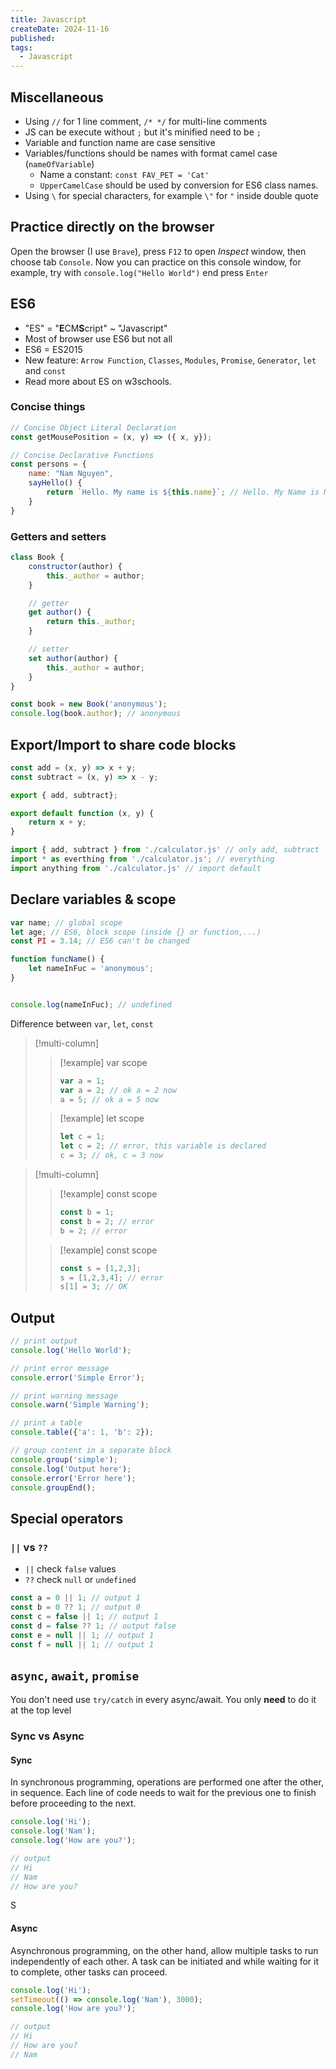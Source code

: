 ```yaml
---
title: Javascript
createDate: 2024-11-16
published: 
tags:
  - Javascript
---
```

## Miscellaneous
- Using `//` for 1 line comment, `/* */` for multi-line comments
- JS can be execute without `;` but it's minified need to be `;`
- Variable and function name are case sensitive
- Variables/functions should be names with format camel case (`nameOfVariable`)
	- Name a constant: `const FAV_PET = 'Cat'`
	- `UpperCamelCase` should be used by conversion for ES6 class names.
- Using `\` for special characters, for example `\"` for `"` inside double quote
## Practice directly on the browser
Open the browser (I use `Brave`), press `F12` to open *Inspect* window, then choose tab `Console`. Now you can practice on this console window, for example, try with `console.log("Hello World")` end press `Enter`
## ES6
- "ES" = "**E**CM**S**cript" ~ "Javascript"
- Most of browser use ES6 but not all
- ES6 = ES2015
- New feature: `Arrow Function`, `Classes`, `Modules`, `Promise`, `Generator`, `let` and `const`
- Read more about ES on w3schools.
### Concise things
```js title="main.js"
// Concise Object Literal Declaration
const getMousePosition = (x, y) => ({ x, y});
```

```js title="main.js"
// Concise Declarative Functions
const persons = {
	name: "Nam Nguyen",
	sayHello() {
		return `Hello. My name is ${this.name}`; // Hello. My Name is Nam Nguyen
	}
}
```

### Getters and setters
```js title="main.js"
class Book {
	constructor(author) {
		this._author = author;
	}

	// getter
	get author() {
		return this._author;
	}

	// setter
	set author(author) {
		this._author = author;
	}
}

const book = new Book('anonymous');
console.log(book.author); // anonymous
```

## Export/Import to share code blocks
```js title="calculator.js"
const add = (x, y) => x + y;
const subtract = (x, y) => x - y;

export { add, subtract};

export default function (x, y) {
	return x + y;
}
```

```js title="main.js"
import { add, subtract } from './calculator.js' // only add, subtract
import * as everthing from './calculator.js'; // everything
import anything from './calculator.js' // import default
```

## Declare variables & scope
```js title="main.js"
var name; // global scope
let age; // ES6, block scope (inside {} or function,...)
const PI = 3.14; // ES6 can't be changed
```

```js title="main.js"
function funcName() {
	let nameInFuc = 'anonymous'; 
}


console.log(nameInFuc); // undefined

```
Difference between `var`, `let`, `const`

> [!multi-column]
> 
>> [!example] var scope
>> ```js
>> var a = 1;
>> var a = 2; // ok a = 2 now
>> a = 5; // ok a = 5 now
>>```
>
>> [!example] let scope
>> ```js
>> let c = 1;
>> let c = 2; // error, this variable is declared
>> c = 3; // ok, c = 3 now
>> ```

> [!multi-column]
> 
>> [!example] const scope
>> ```js
>> const b = 1;
>> const b = 2; // error
>> b = 2; // error
>>```
>
>> [!example] const scope
>> ```js
>> const s = [1,2,3];
>> s = [1,2,3,4]; // error
>> s[1] = 3; // OK
>> ```

## Output
```js
// print output
console.log('Hello World');

// print error message
console.error('Simple Error');

// print warning message
console.warn('Simple Warning');

// print a table
console.table({'a': 1, 'b': 2});

// group content in a separate block
console.group('simple');
console.log('Output here');
console.error('Error here');
console.groupEnd();
```
## Special operators
### `||` vs `??`
- `||` check `false` values
- `??` check `null` or `undefined`
```js
const a = 0 || 1; // output 1
const b = 0 ?? 1; // output 0
const c = false || 1; // output 1
const d = false ?? 1; // output false
const e = null || 1; // output 1
const f = null || 1; // output 1
```
## `async`, `await`, `promise`

You don't need use `try/catch` in every async/await. You only **need** to do it at the top level
### Sync vs Async
#### Sync
In synchronous programming, operations are performed one after the other, in sequence. Each line of code needs to wait for the previous one to finish before proceeding to the next.
  
```js
console.log('Hi');
console.log('Nam');
console.log('How are you?');

// output
// Hi
// Nam
// How are you?
```
S
#### Async 
Asynchronous programming, on the other hand, allow multiple tasks to run independently of each other. A task can be initiated and while waiting for it to complete, other tasks can proceed.
```js
console.log('Hi');
setTimeout(() => console.log('Nam'), 3000);
console.log('How are you?');

// output
// Hi
// How are you?
// Nam
```